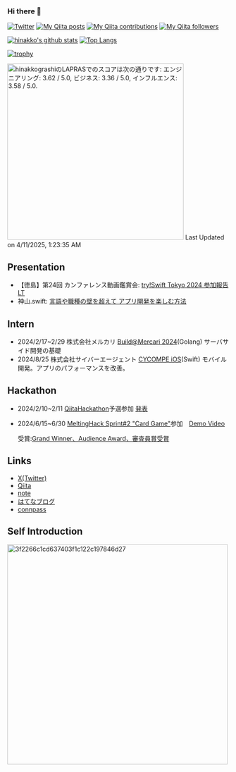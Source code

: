 ### Hi there 👋
[![Twitter](https://img.shields.io/twitter/follow/the_hinakkograshi?style=social)](https://twitter.com/the_hinakkograshi "Twitter")
[![My Qiita posts](https://qiita-badge.apiapi.app/s/hinakko/posts.svg)](http://qiita.com/hinakko "My Qiita posts")
[![My Qiita contributions](https://qiita-badge.apiapi.app/s/hinakko/contributions.svg)](http://qiita.com/hinakko "My Qiita contributions")
[![My Qiita followers](https://qiita-badge.apiapi.app/s/hinakko/followers.svg)](http://qiita.com/hinakko "My Qiita followers")

[![hinakko's github stats](https://github-readme-stats.vercel.app/api?username=hinakkograshi&show_icons=true)](https://github.com/hinakkograshi "hinakko's github stats")
[![Top Langs](https://github-readme-stats.vercel.app/api/top-langs/?username=hinakkograshi)](https://github.com/hinakkograshi "Top Langs")

[![trophy](https://github-profile-trophy.vercel.app/?username=hinakkograshi)](https://github.com/hinakkograshi "trophy")

<!--START_SECTION:lapras-card-->
<p ><a href="https://lapras.com/public/hinakkograshi" target="_blank" rel="noopener noreferrer"><img alt="hinakkograshiのLAPRASでのスコアは次の通りです: エンジニアリング: 3.62 / 5.0, ビジネス: 3.36 / 5.0, インフルエンス: 3.58 / 5.0." src="https://lapras-card-generator.vercel.app/api/svg?e=3.62&b=3.36&i=3.58&b1=%23020E27&b2=%230E5593&i1=%23030E21&i2=%231688BF&l=ja" width="400" ></a>  
Last Updated on 4/11/2025, 1:23:35 AM</p>
<!--END_SECTION:lapras-card-->

## Presentation
- 【徳島】第24回 カンファレンス動画鑑賞会: [try!Swift Tokyo 2024 参加報告 LT](https://speakerdeck.com/hinakko/try-swift-tokyo-chu-can-jia-bao-gao-lt)
- 神山.swift: [言語や職種の壁を超えて アプリ開発を楽しむ方法](https://speakerdeck.com/hinakko/yan-yu-yazhi-zhong-nobi-wochao-ete-apurikai-fa-wole-simufang-fa)

## Intern
- 2024/2/17~2/29 株式会社メルカリ [Build@Mercari 2024](https://careers.mercari.com/mercan/articles/40098/)(Golang) サーバサイド開発の基礎
- 2024/8/25 株式会社サイバーエージェント [CYCOMPE iOS](https://www.cyberagent.co.jp/careers/special/students/tech_cycompe/)(Swift) モバイル開発。アプリのパフォーマンスを改善。

## Hackathon
- 2024/2/10~2/11 [QiitaHackathon](https://qiita.com/official-campaigns/hackathon/2024-first)予選参加 [発表](https://x.com/chomado/status/1756581966894289317?s=20)
- 2024/6/15~6/30 [MeltingHack Sprint#2 "Card Game"](https://lu.ma/8ejyefqh)参加　[Demo Video](https://www.youtube.com/watch?v=psBKO-Zsgs0)

  受賞:[Grand Winner、Audience Award、審査員賞受賞](https://x.com/hinakkograshi/status/1807729132580794492)　

## Links
- [X(Twitter)](https://twitter.com/hinakkograshi)  
- [Qiita](https://qiita.com/hinakko)  
- [note](https://note.com/hinakkograshi)
- [はてなブログ](https://hinakkograshi.hatenablog.com/)
- [connpass](https://connpass.com/user/hinakko/)

## Self Introduction
[<img width="500" alt="3f2266c1cd637403f1c122c197846d27" src="https://github.com/user-attachments/assets/72ecfb88-5e34-4574-a859-39dac2b1de42">](https://speakerdeck.com/hinakko/zi-ji-shao-jie-suraido)
